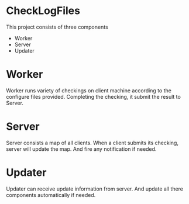 # CheckLogFiles

This project consists of three components
- Worker
- Server
- Updater

# Worker

Worker runs variety of checkings on client machine according to the configure files provided.
Completing the checking, it submit the result to Server.

# Server

Server consists a map of all clients.
When a client submits its checking, server will update the map.
And fire any notification if needed.

# Updater

Updater can receive update information from server.
And update all there components automatically if needed.
